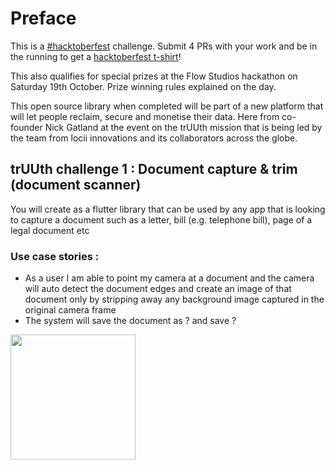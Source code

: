 # Preface

This is a [#hacktoberfest](https://hacktoberfest.digitalocean.com/) challenge. Submit 4 PRs with your work and be in the running to get a [hacktoberfest t-shirt](https://twitter.com/JGAntunes/status/1095704216021155840)!

This also qualifies for special prizes at the Flow Studios hackathon on Saturday 19th October. Prize winning rules explained on the day.

This open source library when completed will be part of a new platform that will let people reclaim, secure and monetise their data. Here from co-founder Nick Gatland at the event on the trUUth mission that is being led by the team from locii innovations and its collaborators across the globe.


## trUUth challenge 1  : Document capture & trim (document scanner)
 
You will create as a flutter library that can be used by any app that is looking to capture a document such as a letter, bill (e.g. telephone bill), page of a legal document etc
 
### Use case stories :
* As a user I am able to point my camera at a document and the camera will auto detect the document edges and create an image of that document only by stripping away any background image captured in the original camera frame
* The system will save the document as ? and save ?
 

<img src="https://github.com/lociiinnovation/trUUth_hackathon/blob/master/document-detection-scanning-sdk.jpg" width=200/>
